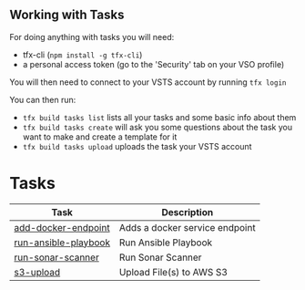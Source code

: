 ## Working with Tasks
For doing anything with tasks you will need:   
- tfx-cli (`npm install -g tfx-cli`)
- a personal access token (go to the 'Security' tab on your VSO profile)  

You will then need to connect to your VSTS account by running `tfx login`  

You can then run:  
- `tfx build tasks list` lists all your tasks and some basic info about them  
- `tfx build tasks create` will ask you some questions about the task you want to make and create a template for it  
- `tfx build tasks upload` uploads the task your VSTS account  

# Tasks  

| Task | Description |
|----------|-------------|
| [add-docker-endpoint](./tasks/add-docker-endpoint/README.md)| Adds a docker service endpoint| 
| [run-ansible-playbook](./tasks/run-ansible-playbook/README.md) | Run Ansible Playbook |  
| [run-sonar-scanner](./tasks/run-sonar-scanner/README.md) | Run Sonar Scanner |  
| [s3-upload](./tasks/s3-upload/README.md) | Upload File(s) to AWS S3 |  
